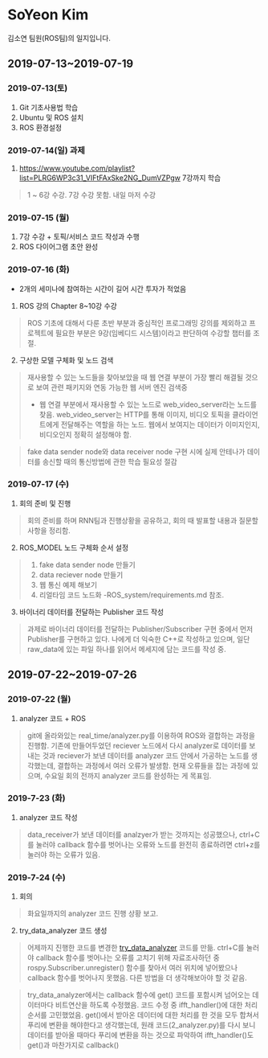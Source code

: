 # SoYeon Kim

김소연 팀원(ROS팀)의 일지입니다.

## 2019-07-13~2019-07-19

### 2019-07-13(토)

1. Git 기초사용법 학습
2. Ubuntu 및 ROS 설치
3. ROS 환경설정

### 2019-07-14(일) 과제
1. https://www.youtube.com/playlist?list=PLRG6WP3c31_VIFtFAxSke2NG_DumVZPgw 7강까지 학습
> 1 ~ 6강 수강. 7강 수강 못함. 내일 마저 수강

### 2019-07-15 (월)
1. 7강 수강 + 토픽/서비스 코드 작성과 수행
2. ROS 다이어그램 초안 완성


### 2019-07-16 (화)
* 2개의 세미나에 참여하는 시간이 길어 시간 투자가 적었음
1. ROS 강의 Chapter 8~10강 수강
> ROS 기초에 대해서 다룬 초반 부분과 중심적인 프로그래밍 강의를 제외하고 프로젝트에 필요한 부분은 9강(임베디드 시스템)이라고 판단하여 수강할 챕터를 조절.

2. 구상한 모델 구체화 및 노드 검색
> 재사용할 수 있는 노드들을 찾아보았을 때 웹 연결 부분이 가장 빨리 해결될 것으로 보여 관련 패키지와 연동 가능한 웹 서버 엔진 검색중
>- 웹 연결 부분에서 재사용할 수 있는 노드로 web_video_server라는 노드를 찾음. web_video_server는 HTTP를 통해 이미지, 비디오 토픽을 클라이언트에게 전달해주는 역할을 하는 노드. 웹에서 보여지는 데이터가 이미지인지, 비디오인지 정확히 설정해야 함.

> fake data sender node와 data receiver node 구현 시에 실제 안테나가 데이터를 송신할 때의 통신방법에 관한 학습 필요성 절감

### 2019-07-17 (수)
1. 회의 준비 및 진행
> 회의 준비를 하며 RNN팀과 진행상황을 공유하고, 회의 때 발표할 내용과 질문할 사항을 정리함.

2. ROS_MODEL 노드 구체화 순서 설정
> 1) fake data sender node 만들기
> 2) data reciever node 만들기
> 3) 웹 통신 예제 해보기
> 4) 리얼타임 코드 노드화
>-ROS_system/requirements.md 참조.

3. 바이너리 데이터를 전달하는 Publisher 코드 작성
> 과제로 바이너리 데이터를 전달하는 Publisher/Subscriber 구현 중에서 먼저 Publisher를 구현하고 있다. 나에게 더 익숙한 C++로 작성하고 있으며, 일단 raw_data에 있는 파일 하나를 읽어서 메세지에 담는 코드를 작성 중.


## 2019-07-22~2019-07-26

### 2019-07-22 (월)
1. analyzer 코드 + ROS 
> git에 올라와있는 real_time/analyzer.py를 이용하여 ROS와 결합하는 과정을 진행함. 기존에 만들어두었던 reciever 노드에서 다시 analyzer로 데이터를 보내는 것과 reciever가 보낸 데이터를 analyzer 코드 안에서 가공하는 노드를 생각했는데, 결합하는 과정에서 여러 오류가 발생함. 현재 오류들을 잡는 과정에 있으며, 수요일 회의 전까지 analyzer 코드를 완성하는 게 목표임.

### 2019-7-23 (화)
1. analyzer 코드 작성
> data_receiver가 보낸 데이터를 analzyer가 받는 것까지는 성공했으나, ctrl+C를 눌러야 callback 함수를 벗어나는 오류와 노드를 완전히 종료하려면 ctrl+z를 눌러야 하는 오류가 있음. 

### 2019-7-24 (수)
1. 회의
> 화요일까지의 analyzer 코드 진행 상황 보고.

2. try_data_analyzer 코드 생성
> 어제까지 진행한 코드를 변경한 [try_data_analyzer](https://github.com/seonghapark/counterUAV/blob/sum2019/ROS_system/try/try_data_analyzer.py) 코드를 만듦. ctrl+C를 눌러야 callback 함수를 벗어나는 오류를 고치기 위해 자료조사하던 중 rospy.Subscriber.unregister() 함수를 찾아서 여러 위치에 넣어봤으나 callback 함수를 벗어나지 못했음. 다른 방법을 더 생각해보아야 할 것 같음.

> try_data_analyzer에서는 callback 함수에 get() 코드를 포함시켜 넘어오는 데이터마다 비트연산을 하도록 수정했음. 코드 수정 중 ifft_handler()에 대한 처리 순서를 고민했었음. get()에서 받아온 데이터에 대한 처리를 한 것을 모두 합쳐서 푸리에 변환을 해야한다고 생각했는데, 원래 코드(2_analyzer.py)를 다시 보니 데이터를 받아올 때마다 푸리에 변환을 하는 것으로 파악하여 ifft_handler()도 get()과 마찬가지로 callback()
